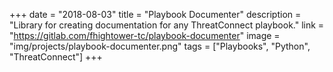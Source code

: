 +++
date = "2018-08-03"
title = "Playbook Documenter"
description = "Library for creating documentation for any ThreatConnect playbook."
link = "https://gitlab.com/fhightower-tc/playbook-documenter"
image = "img/projects/playbook-documenter.png"
tags = ["Playbooks", "Python", "ThreatConnect"]
+++
